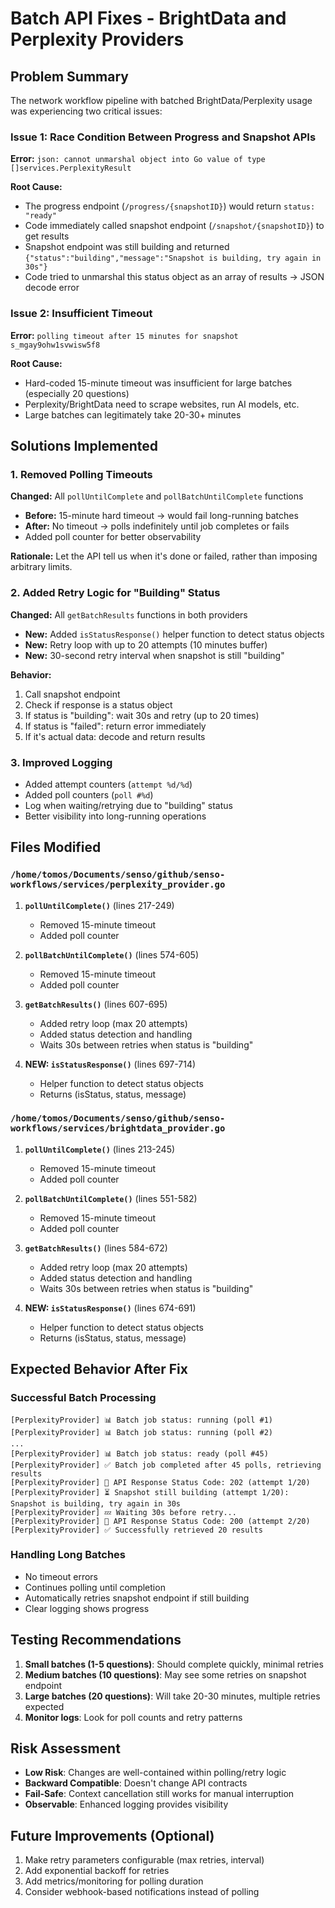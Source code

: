# Batch API Fixes - BrightData and Perplexity Providers

## Problem Summary

The network workflow pipeline with batched BrightData/Perplexity usage was experiencing two critical issues:

### Issue 1: Race Condition Between Progress and Snapshot APIs
**Error:** `json: cannot unmarshal object into Go value of type []services.PerplexityResult`

**Root Cause:** 
- The progress endpoint (`/progress/{snapshotID}`) would return `status: "ready"`
- Code immediately called snapshot endpoint (`/snapshot/{snapshotID}`) to get results
- Snapshot endpoint was still building and returned `{"status":"building","message":"Snapshot is building, try again in 30s"}`
- Code tried to unmarshal this status object as an array of results → JSON decode error

### Issue 2: Insufficient Timeout
**Error:** `polling timeout after 15 minutes for snapshot s_mgay9ohw1svwisw5f8`

**Root Cause:**
- Hard-coded 15-minute timeout was insufficient for large batches (especially 20 questions)
- Perplexity/BrightData need to scrape websites, run AI models, etc.
- Large batches can legitimately take 20-30+ minutes

## Solutions Implemented

### 1. Removed Polling Timeouts
**Changed:** All `pollUntilComplete` and `pollBatchUntilComplete` functions
- **Before:** 15-minute hard timeout → would fail long-running batches
- **After:** No timeout → polls indefinitely until job completes or fails
- Added poll counter for better observability

**Rationale:** Let the API tell us when it's done or failed, rather than imposing arbitrary limits.

### 2. Added Retry Logic for "Building" Status
**Changed:** All `getBatchResults` functions in both providers
- **New:** Added `isStatusResponse()` helper function to detect status objects
- **New:** Retry loop with up to 20 attempts (10 minutes buffer)
- **New:** 30-second retry interval when snapshot is still "building"

**Behavior:**
1. Call snapshot endpoint
2. Check if response is a status object
3. If status is "building": wait 30s and retry (up to 20 times)
4. If status is "failed": return error immediately
5. If it's actual data: decode and return results

### 3. Improved Logging
- Added attempt counters (`attempt %d/%d`)
- Added poll counters (`poll #%d`)
- Log when waiting/retrying due to "building" status
- Better visibility into long-running operations

## Files Modified

### `/home/tomos/Documents/senso/github/senso-workflows/services/perplexity_provider.go`

1. **`pollUntilComplete()`** (lines 217-249)
   - Removed 15-minute timeout
   - Added poll counter

2. **`pollBatchUntilComplete()`** (lines 574-605)
   - Removed 15-minute timeout
   - Added poll counter

3. **`getBatchResults()`** (lines 607-695)
   - Added retry loop (max 20 attempts)
   - Added status detection and handling
   - Waits 30s between retries when status is "building"

4. **NEW: `isStatusResponse()`** (lines 697-714)
   - Helper function to detect status objects
   - Returns (isStatus, status, message)

### `/home/tomos/Documents/senso/github/senso-workflows/services/brightdata_provider.go`

1. **`pollUntilComplete()`** (lines 213-245)
   - Removed 15-minute timeout
   - Added poll counter

2. **`pollBatchUntilComplete()`** (lines 551-582)
   - Removed 15-minute timeout
   - Added poll counter

3. **`getBatchResults()`** (lines 584-672)
   - Added retry loop (max 20 attempts)
   - Added status detection and handling
   - Waits 30s between retries when status is "building"

4. **NEW: `isStatusResponse()`** (lines 674-691)
   - Helper function to detect status objects
   - Returns (isStatus, status, message)

## Expected Behavior After Fix

### Successful Batch Processing
```
[PerplexityProvider] 📊 Batch job status: running (poll #1)
[PerplexityProvider] 📊 Batch job status: running (poll #2)
...
[PerplexityProvider] 📊 Batch job status: ready (poll #45)
[PerplexityProvider] ✅ Batch job completed after 45 polls, retrieving results
[PerplexityProvider] 📡 API Response Status Code: 202 (attempt 1/20)
[PerplexityProvider] ⏳ Snapshot still building (attempt 1/20): Snapshot is building, try again in 30s
[PerplexityProvider] 💤 Waiting 30s before retry...
[PerplexityProvider] 📡 API Response Status Code: 200 (attempt 2/20)
[PerplexityProvider] ✅ Successfully retrieved 20 results
```

### Handling Long Batches
- No timeout errors
- Continues polling until completion
- Automatically retries snapshot endpoint if still building
- Clear logging shows progress

## Testing Recommendations

1. **Small batches (1-5 questions)**: Should complete quickly, minimal retries
2. **Medium batches (10 questions)**: May see some retries on snapshot endpoint
3. **Large batches (20 questions)**: Will take 20-30 minutes, multiple retries expected
4. **Monitor logs**: Look for poll counts and retry patterns

## Risk Assessment

- **Low Risk**: Changes are well-contained within polling/retry logic
- **Backward Compatible**: Doesn't change API contracts
- **Fail-Safe**: Context cancellation still works for manual interruption
- **Observable**: Enhanced logging provides visibility

## Future Improvements (Optional)

1. Make retry parameters configurable (max retries, interval)
2. Add exponential backoff for retries
3. Add metrics/monitoring for polling duration
4. Consider webhook-based notifications instead of polling

